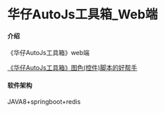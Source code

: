# 华仔AutoJs工具箱_Web端

#### 介绍
《华仔AutoJs工具箱》web端

[《华仔AutoJs工具箱》图色(控件)脚本的好帮手](https://www.zjh336.cn/?id=2109)

#### 软件架构
JAVA8+springboot+redis
